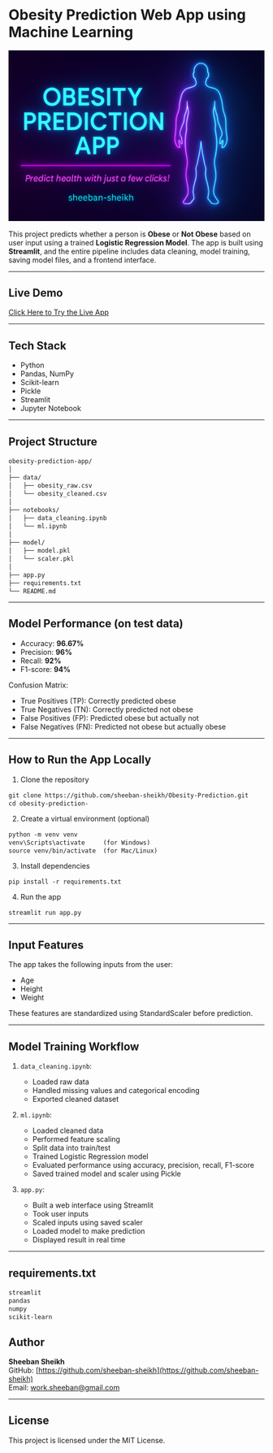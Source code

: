 # Obesity Prediction Web App using Machine Learning
<img src="https://github.com/sheeban-sheikh/Obesity-Prediction/blob/main/banner.png" />

This project predicts whether a person is **Obese** or **Not Obese** based on user input using a trained **Logistic Regression Model**. The app is built using **Streamlit**, and the entire pipeline includes data cleaning, model training, saving model files, and a frontend interface.

---

## Live Demo

[Click Here to Try the Live App](https://sheeban-sheikh.streamlit.app/)

---

## Tech Stack

- Python
- Pandas, NumPy
- Scikit-learn
- Pickle
- Streamlit
- Jupyter Notebook

---

## Project Structure

```
obesity-prediction-app/
│
├── data/
│   ├── obesity_raw.csv
│   └── obesity_cleaned.csv
│
├── notebooks/
│   ├── data_cleaning.ipynb
│   └── ml.ipynb
│
├── model/
│   ├── model.pkl
│   └── scaler.pkl
│
├── app.py
├── requirements.txt
└── README.md
```

---

## Model Performance (on test data)

- Accuracy: **96.67%**
- Precision: **96%**
- Recall: **92%**
- F1-score: **94%**

Confusion Matrix:
- True Positives (TP): Correctly predicted obese
- True Negatives (TN): Correctly predicted not obese
- False Positives (FP): Predicted obese but actually not
- False Negatives (FN): Predicted not obese but actually obese

---

## How to Run the App Locally

1. Clone the repository

```
git clone https://github.com/sheeban-sheikh/Obesity-Prediction.git
cd obesity-prediction-
```

2. Create a virtual environment (optional)

```
python -m venv venv
venv\Scripts\activate     (for Windows)
source venv/bin/activate  (for Mac/Linux)
```

3. Install dependencies

```
pip install -r requirements.txt
```

4. Run the app

```
streamlit run app.py
```

---

## Input Features

The app takes the following inputs from the user:

- Age
- Height
- Weight


These features are standardized using StandardScaler before prediction.

---

## Model Training Workflow

1. `data_cleaning.ipynb`:  
   - Loaded raw data  
   - Handled missing values and categorical encoding  
   - Exported cleaned dataset  

2. `ml.ipynb`:  
   - Loaded cleaned data  
   - Performed feature scaling  
   - Split data into train/test  
   - Trained Logistic Regression model  
   - Evaluated performance using accuracy, precision, recall, F1-score  
   - Saved trained model and scaler using Pickle

3. `app.py`:  
   - Built a web interface using Streamlit  
   - Took user inputs  
   - Scaled inputs using saved scaler  
   - Loaded model to make prediction  
   - Displayed result in real time

---

## requirements.txt

```
streamlit
pandas
numpy
scikit-learn
```

## Author

**Sheeban Sheikh**  
GitHub: [https://github.com/sheeban-sheikh](https://github.com/sheeban-sheikh)  
Email: work.sheeban@gmail.com

---

## License

This project is licensed under the MIT License.
